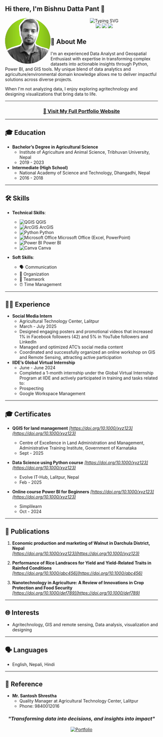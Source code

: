 ## Hi there, I'm Bishnu Datta Pant 👋
<img src="https://github.com/Bishnu324/Bishnu324.io/blob/main/Profile.jpg" alt="Profile Photo" width="150" height="150" style="border-radius: 50%;" align="left"> <!-- Circular profile image -->

<p align="center">
  <img src="https://readme-typing-svg.herokuapp.com?font=Fira+Code&pause=1000&color=2E9EF7&center=true&vCenter=true&width=600&lines=Data+Analyst+%7C+Geospatial+Enthusiast;Transforming+Data+into+Actionable+Insights;Agricultural+Data+Expert;GIS+%26+Visualization+Mapping" alt="Typing SVG" /><br>
<a href="https://linkedin.com/in/contactbishnupant"><img src="https://img.shields.io/badge/LinkedIn-Connect-blue?style=for-the-badge&logo=linkedin"></a>
<a href="mailto:pantb813@gmail.com"><img src="https://img.shields.io/badge/Email-Contact-green?style=for-the-badge&logo=gmail"></a>
<a href="https://github.com/Bishnu324/Bishnu324.github.io/blob/main/CURRICULUM%20VITAE%20(1).pdf" download><img src="https://img.shields.io/badge/Download%20CV-PDF-orange?style=for-the-badge"></a>
</p>



## 🚀 About Me
I'm an experienced Data Analyst and Geospatial Enthusiast with expertise in transforming complex datasets into actionable insights through Python, Power BI, and GIS tools. My unique blend of data analytics and agriculture/environmental domain knowledge allows me to deliver impactful solutions across diverse projects.

When I'm not analyzing data, I enjoy exploring agritechnology and designing visualizations that bring data to life.

---
<div align="center">

### [🌟 Visit My Full Portfolio Website](https://Bishnu324.github.io/)

</div>

---

## 🎓 Education
- **Bachelor’s Degree in Agricultural Science**
  - Institute of Agriculture and Animal Science, Tribhuvan University, Nepal
  - 2019 - 2023
- **Intermediate (High School)**
  - National Academy of Science and Technology, Dhangadhi, Nepal
  - 2016 - 2018

---

## 🛠️ Skills
- **Technical Skills**:
  - <img src="https://img.shields.io/badge/QGIS-Intermediate-589636?style=flat" alt="QGIS"> QGIS
  - <img src="https://img.shields.io/badge/ArcGIS-Beginner-589636?style=flat" alt="ArcGIS"> ArcGIS
  - <img src="https://img.shields.io/badge/Python-Intermediate-3776AB?style=flat&logo=python" alt="Python"> Python
  - <img src="https://img.shields.io/badge/Microsoft%20Office-Expert-217346?style=flat&logo=microsoft-office&logoColor=white" alt="Microsoft Office"> Microsoft Office (Excel, PowerPoint)
  - <img src="https://img.shields.io/badge/Power%20BI-Intermediate-F2C811?style=flat&logo=powerbi" alt="Power BI"> Power BI
  - <img src="https://img.shields.io/badge/Canva-Beginner-00C4B4?style=flat&logo=canva" alt="Canva"> Canva
    
- **Soft Skills**: 
  - 🗣️ Communication
  - 📅 Organization
  - 🤝 Teamwork
  - ⏰ Time Management

---

## 👨‍💼 Experience
- **Social Media Intern**
  - Agricultural Technology Center, Lalitpur
  - March - July 2025
  - Designed engaging posters and promotional videos that increased 1% in Facebook followers (42) and 5% in YouTube followers and LinkedIn
  - Managed and optimized ATC’s social media content
  - Coordinated and successfully organized an online workshop on GIS and Remote Sensing, attracting active participation
- **IIDE’s Global Virtual Internship**
  - June - June 2024
  - Completed a 1-month internship under the Global Virtual Internship Program at IIDE and actively participated in training and tasks related to:
  - Prospecting
  - Google Workspace Management

---

## 🎓 Certificates
- **QGIS for land management**
  *[https://doi.org/10.1000/xyz123](https://doi.org/10.1000/xyz123)*

  - Centre of Excellence in Land Administration and Management, Administrative Training Institute, Government of Karnataka
  - Sept - 2025
- **Data Science using Python course**
  *[https://doi.org/10.1000/xyz123](https://doi.org/10.1000/xyz123)*

  - Evolve IT-Hub, Lalitpur, Nepal
  - Feb - 2025
- **Online course Power BI for Beginners**
  *[https://doi.org/10.1000/xyz123](https://doi.org/10.1000/xyz123)*

  - Simplilearn
  - Oct - 2024

---

## 📝 Publications

1. **Economic production and marketing of Walnut in Darchula District, Nepal**  
   *[https://doi.org/10.1000/xyz123](https://doi.org/10.1000/xyz123)*

2. **Performance of Rice Landraces for Yield and Yield-Related Traits in Rainfed Conditions**  
   *[https://doi.org/10.1000/abc456](https://doi.org/10.1000/abc456)*

3. **Nanotechnology in Agriculture: A Review of Innovations in Crop Protection and Food Security**  
   *[https://doi.org/10.1000/def789](https://doi.org/10.1000/def789)*

---

## 🌐 Interests
- Agritechnology, GIS and remote sensing, Data analysis, visualization and designing

---

## 🗣️ Languages
- English, Nepali, Hindi

---

## 🔗 Reference
- **Mr. Santosh Shrestha**
  - Quality Manager at Agricultural Technology Center, Lalitpur
  - Phone: 9840012016

<div align="center">

### *"Transforming data into decisions, and insights into impact"*

[![Portfolio](https://img.shields.io/badge/🌐_Visit_My_Portfolio-Bishnu324.github.io-2E9AF7?style=for-the-badge)](https://Bishnu324.github.io/)

</div>    

